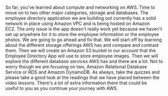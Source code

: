 So far, you've learned about compute and networking on AWS. Time to move on to two other major categories, storage and databases. The employee directory application we are building out currently has a solid network in place using Amazon VPC and is being hosted on Amazon EC2. The only issue is the app doesn't really work yet because we haven't set up anywhere for it to store the employee information or the employee photos. We are going to go ahead and fix that. We will start off by learning about the different storage offerings AWS has and compare and contrast them. Then we will create an Amazon S3 bucket in our account that the Employee Directory App will use to store employee images. Then we will explore the different database services AWS has and there are a lot. Not to worry though we are focusing on two, Amazon Relational Database Service or RDS and Amazon DynamoDB. As always, take the quizzes and please take a good look at the readings that we have placed between the video lessons. There's a lot of extra information there that could be useful to you as you continue your journey with AWS.